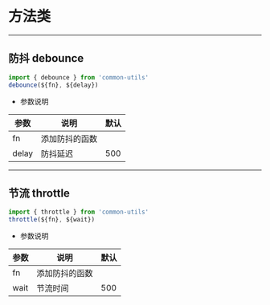# 方法类

---
防抖 debounce
---

```javascript
import { debounce } from 'common-utils'
debounce(${fn}, ${delay})
```

- 参数说明

| 参数  | 说明           | 默认 |
| ----- | -------------- | ---- |
| fn    | 添加防抖的函数 |      |
| delay | 防抖延迟       | 500  |


---
节流 throttle
---

```javascript
import { throttle } from 'common-utils'
throttle(${fn}, ${wait})
```

- 参数说明

| 参数 | 说明           | 默认 |
| ---- | -------------- | ---- |
| fn   | 添加防抖的函数 |      |
| wait | 节流时间       | 500  |

